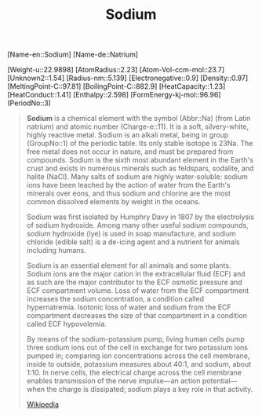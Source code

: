 ﻿---
title: "Sodium"
type: Element
GroupName: Group-01-Alkali
SpocWebEntityId: 21913
---

[Name-en::Sodium]
[Name-de::Natrium]

[Weight-u::22.9898]
[AtomRadius::2.23]
[Atom-Vol-ccm-mol::23.7]
[Unknown2::1.54]
[Radius-nm::5.139]
[Electronegative::0.9]
[Density::0.97]
[MeltingPoint-C::97.81]
[BoilingPoint-C::882.9]
[HeatCapacity::1.23]
[HeatConduct::1.41]
[Enthalpy::2.598]
[FormEnergy-kj-mol::96.96]
(PeriodNo::3)

> **Sodium** is a chemical element with the symbol (Abbr::Na) (from Latin natrium) and atomic number (Charge-e::11). It is a soft, silvery-white, highly reactive metal. Sodium is an alkali metal, being in group (GroupNo::1) of the periodic table. Its only stable isotope is 23Na. The free metal does not occur in nature, and must be prepared from compounds. Sodium is the sixth most abundant element in the Earth's crust and exists in numerous minerals such as feldspars, sodalite, and halite (NaCl). Many salts of sodium are highly water-soluble: sodium ions have been leached by the action of water from the Earth's minerals over eons, and thus sodium and chlorine are the most common dissolved elements by weight in the oceans.
>
> Sodium was first isolated by Humphry Davy in 1807 by the electrolysis of sodium hydroxide. Among many other useful sodium compounds, sodium hydroxide (lye) is used in soap manufacture, and sodium chloride (edible salt) is a de-icing agent and a nutrient for animals including humans.
>
> Sodium is an essential element for all animals and some plants. Sodium ions are the major cation in the extracellular fluid (ECF) and as such are the major contributor to the ECF osmotic pressure and ECF compartment volume. Loss of water from the ECF compartment increases the sodium concentration, a condition called hypernatremia. Isotonic loss of water and sodium from the ECF compartment decreases the size of that compartment in a condition called ECF hypovolemia.
>
> By means of the sodium-potassium pump, living human cells pump three sodium ions out of the cell in exchange for two potassium ions pumped in; comparing ion concentrations across the cell membrane, inside to outside, potassium measures about 40:1, and sodium, about 1:10. In nerve cells, the electrical charge across the cell membrane enables transmission of the nerve impulse—an action potential—when the charge is dissipated; sodium plays a key role in that activity.
>
> [Wikipedia](https://en.wikipedia.org/wiki/Sodium)